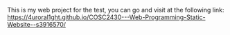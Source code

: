 This is my web project for the test, you can go and visit at  the  following link: https://4uroral1ght.github.io/COSC2430---Web-Programming-Static-Website--s3916570/


